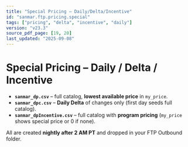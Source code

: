```yaml
---
title: "Special Pricing – Daily/Delta/Incentive"
id: "sanmar.ftp.pricing.special"
tags: ["pricing", "delta", "incentive", "daily"]
version: "v23.3"
source_pdf_page: [19, 20]
last_updated: "2025-09-08"
---
```


# Special Pricing – Daily / Delta / Incentive

- **`sanmar_dp.csv`** – full catalog, **lowest available price** in `my_price`.  
- **`sanmar_dpc.csv`** – **Daily Delta** of changes only (first day seeds full catalog).  
- **`sanmar_dpIncentive.csv`** – full catalog with **program pricing** (`my_price` shows special price or 0 if none).

All are created **nightly after 2 AM PT** and dropped in your FTP Outbound folder.
